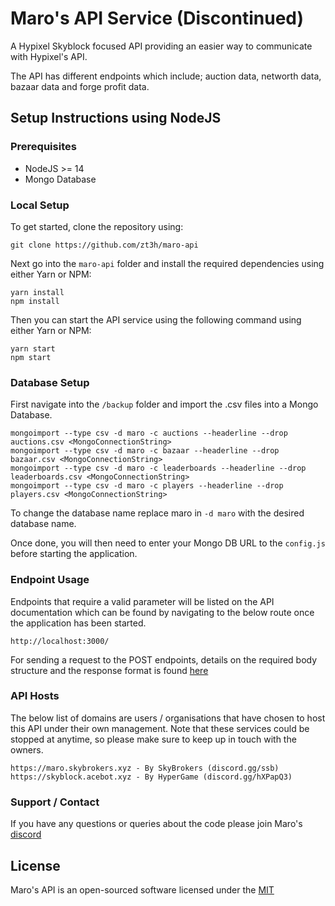 # Maro's API Service (Discontinued)

A Hypixel Skyblock focused API providing an easier way to communicate with Hypixel's API.

The API has different endpoints which include; auction data, networth data, bazaar data and forge profit data.

## Setup Instructions using NodeJS

### Prerequisites

- NodeJS >= 14
- Mongo Database

### Local Setup

To get started, clone the repository using:

    git clone https://github.com/zt3h/maro-api

Next go into the `maro-api` folder and install the required dependencies using either Yarn or NPM:

    yarn install
    npm install

Then you can start the API service using the following command using either Yarn or NPM:

    yarn start
    npm start

### Database Setup

First navigate into the `/backup` folder and import the .csv files into a Mongo Database.

    mongoimport --type csv -d maro -c auctions --headerline --drop auctions.csv <MongoConnectionString>
    mongoimport --type csv -d maro -c bazaar --headerline --drop bazaar.csv <MongoConnectionString>
    mongoimport --type csv -d maro -c leaderboards --headerline --drop leaderboards.csv <MongoConnectionString>
    mongoimport --type csv -d maro -c players --headerline --drop players.csv <MongoConnectionString>

To change the database name replace maro in `-d maro` with the desired database name.

Once done, you will then need to enter your Mongo DB URL to the `config.js` before starting the application.

### Endpoint Usage

Endpoints that require a valid parameter will be listed on the API documentation which can be found by navigating to the below route once the application has been started.

    http://localhost:3000/

For sending a request to the POST endpoints, details on the required body structure and the response format is found [here](https://gist.github.com/zt3h)

### API Hosts

The below list of domains are users / organisations that have chosen to host this API under their own management. Note that these services could be stopped at anytime, so please make sure to keep up in touch with the owners.

    https://maro.skybrokers.xyz - By SkyBrokers (discord.gg/ssb)
    https://skyblock.acebot.xyz - By HyperGame (discord.gg/hXPapQ3)
    

### Support / Contact

If you have any questions or queries about the code please join Maro's [discord](https://discord.gg/CAMZpQyCxU)

## License

Maro's API is an open-sourced software licensed under the [MIT](https://opensource.org/licenses/MIT)
